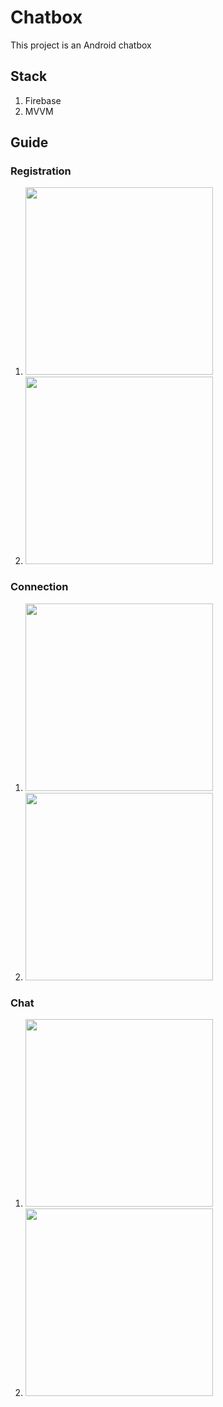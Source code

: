 # Chatbox

This project is an Android chatbox

## Stack

1. Firebase
2. MVVM

## Guide
### Registration
1. <img src="img/Connection.jpg" width="300">
2. <img src="img/Registration.jpg" width="300">

### Connection
1. <img src="img/Connection.jpg" width="300">
2. <img src="img/Home_page.jpg" width="300">

### Chat
1. <img src="img/Home_page.jpg" width="300">
2. <img src="img/Chat.jpg" width="300">
